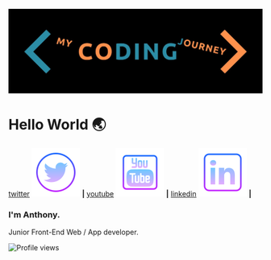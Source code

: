![banner]

# Hello World :earth_asia:

[twitter] ![twit] **|**
[youtube] ![tube] **|**
[linkedin] ![linked] **|**
### I'm Anthony.

Junior Front-End Web / App developer.

[twitter]: https://www.twitter.com/mycodingjourne3
[twit]: https://github.com/MrAjMann/MrAjMann/blob/master/img/twitter.png
[linkedin]: https://www.linkedin.com/in/anthonyjmann87/
[linked]: https://github.com/MrAjMann/MrAjMann/blob/master/img/linkedin.png
[youtube]: https://www.youtube.com/channel/UCovfFTizfG9SdN4zCptsPzA?view_as=subscriber
[tube]: https://github.com/MrAjMann/MrAjMann/blob/master/img/youtube.png
[banner]: https://raw.githubusercontent.com/MrAjMann/MrAjMann/master/img/MyCodingJourney.jpeg


![Profile views](https://gpvc.arturio.dev/MrAjMann)
<!--
**MrAjMann/MrAjMann** is a ✨ _special_ ✨ repository because its `README.md` (this file) appears on your GitHub profile.

Here are some ideas to get you started:

- 🔭 I’m currently working on ...
- 🌱 I’m currently learning ...
- 👯 I’m looking to collaborate on ...
- 🤔 I’m looking for help with ...
- 💬 Ask me about ...
- 📫 How to reach me: ...
- 😄 Pronouns: ...
- ⚡ Fun fact: ...
-->
